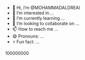 - 👋 Hi, I’m @MOHAMMADALDREAI
- 👀 I’m interested in ...
- 🌱 I’m currently learning ...
- 💞️ I’m looking to collaborate on ...
- 📫 How to reach me ...
- 😄 Pronouns: ...
- ⚡ Fun fact: ...

<!---
MOHAMMADALDREAI/MOHAMMADALDREAI is a ✨ special ✨ repository because its `README.md` (this file) appears on your GitHub profile.
You can click the Preview link to take a look at your changes.
--->
100000000
